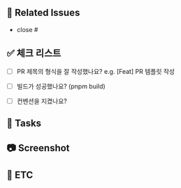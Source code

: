 ## 📌 Related Issues
<!--관련 이슈 언급 -->
- close # 


## ✅ 체크 리스트 
- [ ] PR 제목의 형식을 잘 작성했나요? e.g. [Feat] PR 템플릿 작성
- [ ] 빌드가 성공했나요? (pnpm build)
- [ ] 컨벤션을 지켰나요?


## 📄 Tasks
<!-- 작업한 내용을 작성해주세요 -->


## 📷 Screenshot
<!-- 작업 결과물에 관련된 사진이나 영상 등을 첨부해주세요 -->


## 🔔 ETC
<!-- 기타 이외 작업 작성 (ex. 참고한 아티클 링크 / 새롭게 알게 된 점 등) -->